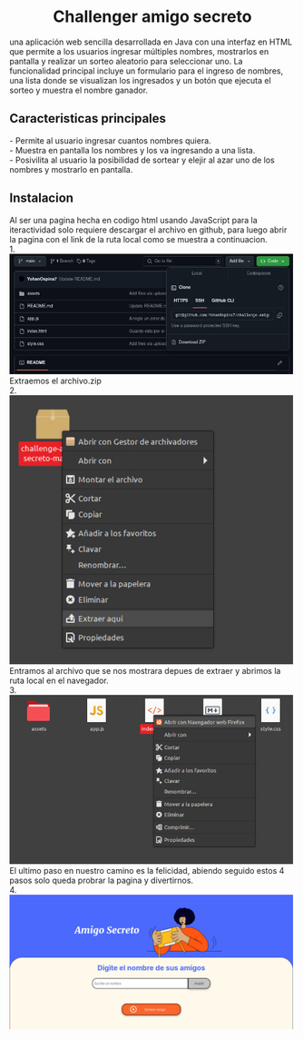 <h1 align="center">
  Challenger amigo secreto
</h1>
una aplicación web sencilla desarrollada en Java con una interfaz en HTML que permite a los usuarios ingresar múltiples nombres, mostrarlos en pantalla y realizar un sorteo aleatorio para seleccionar uno. La funcionalidad principal incluye un formulario para el ingreso de nombres, una lista donde se visualizan los ingresados y un botón que ejecuta el sorteo y muestra el nombre ganador.

<h2>
  Caracteristicas principales
</h2>
- Permite al usuario ingresar cuantos nombres quiera.<br>
- Muestra en pantalla los nombres y los va ingresando a una lista.<br>
- Posivilita al usuario la posibilidad de sortear y elejir al azar uno de los nombres y mostrarlo en pantalla.

<h2>
  Instalacion
</h2>
Al ser una pagina hecha en codigo html usando JavaScript para la iteractividad solo requiere descargar el archivo en github, para luego abrir la pagina con el link de la ruta local como se muestra a continuacion.<br>
1.
<img src="assets/imagen descarga archivo zip.jpeg" alt="imagen1" width="500">
Extraemos el archivo.zip<br>
2.
<img src="assets/Extraer aqui.jpeg" alt="imagen2" width="500">
Entramos al archivo que se nos mostrara depues de extraer y abrimos la ruta local en el navegador.<br>
3.
<img src="assets/Abrimos la ruta en el navegador.jpeg" alt="imagen3" width="500">
El ultimo paso en nuestro camino es la felicidad, abiendo seguido estos 4 pasos solo queda probrar la pagina y divertirnos.<br>
4.
<img src="assets/Ser feliz.jpeg" alt="feliz" width="500">
